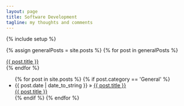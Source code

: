 ```yaml
---
layout: page
title: Software Development
tagline: my thoughts and comments
---
```

{% include setup %}

{% assign generalPosts = site.posts %}
{% for post in generalPosts %}
    <div class="mobile visible-sm visible-xs"><a href="{{ BASE_PATH }}{{ post.url }}">{{ post.title }}</a></div>
{% endfor %}

<ul>
  {% for post in site.posts %}
    {% if post.category == 'General' %}
    <li class="desktop hidden-sm hidden-xs"><span>{{ post.date | date_to_string }}</span> &raquo; <a href="{{ BASE_PATH }}{{ post.url }}">{{ post.title }}</a></li>
    <div class="mobile visible-sm visible-xs"><a href="{{ BASE_PATH }}{{ post.url }}">{{ post.title }}</a></div>
    {% endif %}
  {% endfor %}
</ul>
